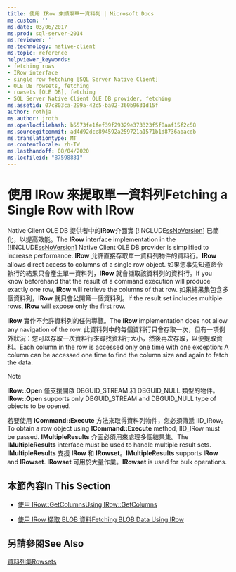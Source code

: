 ```yaml
---
title: 使用 IRow 來擷取單一資料列 | Microsoft Docs
ms.custom: ''
ms.date: 03/06/2017
ms.prod: sql-server-2014
ms.reviewer: ''
ms.technology: native-client
ms.topic: reference
helpviewer_keywords:
- fetching rows
- IRow interface
- single row fetching [SQL Server Native Client]
- OLE DB rowsets, fetching
- rowsets [OLE DB], fetching
- SQL Server Native Client OLE DB provider, fetching
ms.assetid: 07c803ca-299a-42c5-ba02-360b9631d15f
author: rothja
ms.author: jroth
ms.openlocfilehash: b5573fe1fef39f29329e373323f5f8aaf15f2c58
ms.sourcegitcommit: ad4d92dce894592a259721a1571b1d8736abacdb
ms.translationtype: MT
ms.contentlocale: zh-TW
ms.lasthandoff: 08/04/2020
ms.locfileid: "87598831"
---
```

# <a name="fetching-a-single-row-with-irow"></a><span data-ttu-id="a4fc2-102">使用 IRow 來提取單一資料列</span><span class="sxs-lookup"><span data-stu-id="a4fc2-102">Fetching a Single Row with IRow</span></span>
  <span data-ttu-id="a4fc2-103">Native Client OLE DB 提供者中的**IRow**介面實 [!INCLUDE[ssNoVersion](../../includes/ssnoversion-md.md)] 已簡化，以提高效能。</span><span class="sxs-lookup"><span data-stu-id="a4fc2-103">The **IRow** interface implementation in the [!INCLUDE[ssNoVersion](../../includes/ssnoversion-md.md)] Native Client OLE DB provider is simplified to increase performance.</span></span> <span data-ttu-id="a4fc2-104">**IRow** 允許直接存取單一資料列物件的資料行。</span><span class="sxs-lookup"><span data-stu-id="a4fc2-104">**IRow** allows direct access to columns of a single row object.</span></span> <span data-ttu-id="a4fc2-105">如果您事先知道命令執行的結果只會產生單一資料列，**IRow** 就會擷取該資料列的資料行。</span><span class="sxs-lookup"><span data-stu-id="a4fc2-105">If you know beforehand that the result of a command execution will produce exactly one row, **IRow** will retrieve the columns of that row.</span></span> <span data-ttu-id="a4fc2-106">如果結果集包含多個資料列，**IRow** 就只會公開第一個資料列。</span><span class="sxs-lookup"><span data-stu-id="a4fc2-106">If the result set includes multiple rows, **IRow** will expose only the first row.</span></span>  
  
 <span data-ttu-id="a4fc2-107">**IRow** 實作不允許資料列的任何導覽。</span><span class="sxs-lookup"><span data-stu-id="a4fc2-107">The **IRow** implementation does not allow any navigation of the row.</span></span> <span data-ttu-id="a4fc2-108">此資料列中的每個資料行只會存取一次，但有一項例外狀況：您可以存取一次資料行來尋找資料行大小，然後再次存取，以便提取資料。</span><span class="sxs-lookup"><span data-stu-id="a4fc2-108">Each column in the row is accessed only one time with one exception: A column can be accessed one time to find the column size and again to fetch the data.</span></span>  
  
> [!NOTE]  
>  <span data-ttu-id="a4fc2-109">**IRow::Open** 僅支援開啟 DBGUID_STREAM 和 DBGUID_NULL 類型的物件。</span><span class="sxs-lookup"><span data-stu-id="a4fc2-109">**IRow::Open** supports only DBGUID_STREAM and DBGUID_NULL type of objects to be opened.</span></span>  
  
 <span data-ttu-id="a4fc2-110">若要使用 **ICommand::Execute** 方法來取得資料列物件，您必須傳遞 IID_IRow。</span><span class="sxs-lookup"><span data-stu-id="a4fc2-110">To obtain a row object using **ICommand::Execute** method, IID_IRow must be passed.</span></span> <span data-ttu-id="a4fc2-111">**IMultipleResults** 介面必須用來處理多個結果集。</span><span class="sxs-lookup"><span data-stu-id="a4fc2-111">The **IMultipleResults** interface must be used to handle multiple result sets.</span></span> <span data-ttu-id="a4fc2-112">**IMultipleResults** 支援 **IRow** 和 **IRowset**。</span><span class="sxs-lookup"><span data-stu-id="a4fc2-112">**IMultipleResults** supports **IRow** and **IRowset**.</span></span> <span data-ttu-id="a4fc2-113">**IRowset** 可用於大量作業。</span><span class="sxs-lookup"><span data-stu-id="a4fc2-113">**IRowset** is used for bulk operations.</span></span>  
  
## <a name="in-this-section"></a><span data-ttu-id="a4fc2-114">本節內容</span><span class="sxs-lookup"><span data-stu-id="a4fc2-114">In This Section</span></span>  
  
-   [<span data-ttu-id="a4fc2-115">使用 IRow::GetColumns</span><span class="sxs-lookup"><span data-stu-id="a4fc2-115">Using IRow::GetColumns</span></span>](using-irow-getcolumns.md)  
  
-   [<span data-ttu-id="a4fc2-116">使用 IRow 擷取 BLOB 資料</span><span class="sxs-lookup"><span data-stu-id="a4fc2-116">Fetching BLOB Data Using IRow</span></span>](../../database-engine/dev-guide/fetching-blob-data-using-irow.md)  
  
## <a name="see-also"></a><span data-ttu-id="a4fc2-117">另請參閱</span><span class="sxs-lookup"><span data-stu-id="a4fc2-117">See Also</span></span>  
 [<span data-ttu-id="a4fc2-118">資料列集</span><span class="sxs-lookup"><span data-stu-id="a4fc2-118">Rowsets</span></span>](rowsets.md)  
  
  
